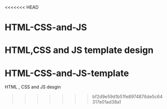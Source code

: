 <<<<<<< HEAD
# HTML-CSS-and-JS
HTML,CSS and JS template design
=======
# HTML-CSS-and-JS-template
HTML , CSS and JS desgin
>>>>>>> bf2d9e59d1b51fe8974876de5c64317e01ad38a1
